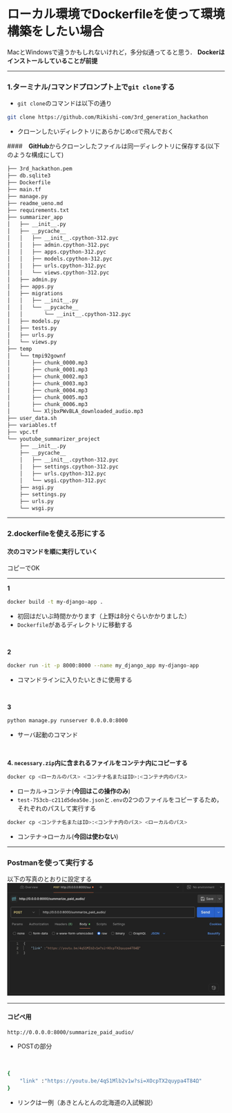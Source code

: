 # ローカル環境でDockerfileを使って環境構築をしたい場合
MacとWindowsで違うかもしれないけれど，多分似通ってると思う．
**Dockerはインストールしていることが前提**

---

### 1.ターミナル/コマンドプロンプト上で`git clone`する
- `git clone`のコマンドは以下の通り

```bash
git clone https://github.com/Rikishi-com/3rd_generation_hackathon
```
- クローンしたいディレクトリにあらかじめ`cd`で飛んでおく

####　**GitHub**からクローンしたファイルは同一ディレクトリに保存する(以下のような構成にして)
```tree
├── 3rd_hackathon.pem
├── db.sqlite3
├── Dockerfile
├── main.tf
├── manage.py
├── readme_ueno.md
├── requirements.txt
├── summarizer_app
│   ├── __init__.py
│   ├── __pycache__
│   │   ├── __init__.cpython-312.pyc
│   │   ├── admin.cpython-312.pyc
│   │   ├── apps.cpython-312.pyc
│   │   ├── models.cpython-312.pyc
│   │   ├── urls.cpython-312.pyc
│   │   └── views.cpython-312.pyc
│   ├── admin.py
│   ├── apps.py
│   ├── migrations
│   │   ├── __init__.py
│   │   └── __pycache__
│   │       └── __init__.cpython-312.pyc
│   ├── models.py
│   ├── tests.py
│   ├── urls.py
│   └── views.py
├── temp
│   └── tmpi92gownf
│       ├── chunk_0000.mp3
│       ├── chunk_0001.mp3
│       ├── chunk_0002.mp3
│       ├── chunk_0003.mp3
│       ├── chunk_0004.mp3
│       ├── chunk_0005.mp3
│       ├── chunk_0006.mp3
│       └── XljbxPWvBLA_downloaded_audio.mp3
├── user_data.sh
├── variables.tf
├── vpc.tf
└── youtube_summarizer_project
    ├── __init__.py
    ├── __pycache__
    │   ├── __init__.cpython-312.pyc
    │   ├── settings.cpython-312.pyc
    │   ├── urls.cpython-312.pyc
    │   └── wsgi.cpython-312.pyc
    ├── asgi.py
    ├── settings.py
    ├── urls.py
    └── wsgi.py

```

---

### 2.dockerfileを使える形にする

#### 次のコマンドを順に実行していく
コピーでOK

---

**1**
```bash
docker build -t my-django-app .
```
- 初回はだいぶ時間かかります（上野は8分ぐらいかかりました）
- `Dockerfile`があるディレクトリに移動する
<br>

**2**
```bash
docker run -it -p 8000:8000 --name my_django_app my-django-app
```
- コマンドラインに入りたいときに使用する
<br>

**3**
```bash
python manage.py runserver 0.0.0.0:8000
```
- サーバ起動のコマンド
<br>

**4. `necessary.zip`内に含まれるファイルをコンテナ内にコピーする**
```bash
docker cp <ローカルのパス> <コンテナ名またはID>:<コンテナ内のパス>
```
- ローカル→コンテナ(**今回はこの操作のみ**)
- `test-753cb-c211d5dea50e.json`と`.env`の2つのファイルをコピーするため，それぞれのパスして実行する


```bash
docker cp <コンテナ名またはID>:<コンテナ内のパス> <ローカルのパス>
```
- コンテナ→ローカル(**今回は使わない**)



---

### Postmanを使って実行する
以下の写真のとおりに設定する
<br>
![Postman設定](postman_setting.jpg)

---

#### コピペ用

```POST
http://0.0.0.0:8000/summarize_paid_audio/
```
- POSTの部分

<br>

```bash
{
    "link" :"https://youtu.be/4qS1Mlb2v1w?si=XOcpTX2quypa4T84Ω"
}
```
- リンクは一例（あきとんとんの北海道の入試解説）
